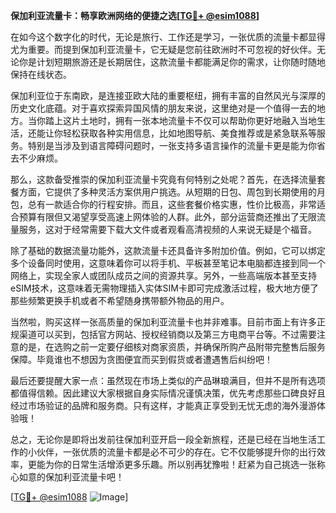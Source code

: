 **保加利亚流量卡：畅享欧洲网络的便捷之选[[TG💪+ @esim1088](https://t.me/s/esim1088)]**

在如今这个数字化的时代，无论是旅行、工作还是学习，一张优质的流量卡都显得尤为重要。而提到保加利亚流量卡，它无疑是您前往欧洲时不可忽视的好伙伴。无论你是计划短期旅游还是长期居住，这款流量卡都能满足你的需求，让你随时随地保持在线状态。

保加利亚位于东南欧，是连接亚欧大陆的重要枢纽，拥有丰富的自然风光与深厚的历史文化底蕴。对于喜欢探索异国风情的朋友来说，这里绝对是一个值得一去的地方。当你踏上这片土地时，拥有一张本地流量卡不仅可以帮助你更好地融入当地生活，还能让你轻松获取各种实用信息，比如地图导航、美食推荐或是紧急联系等服务。特别是当涉及到语言障碍问题时，一张支持多语言操作的流量卡更是能为你省去不少麻烦。

那么，这款备受推崇的保加利亚流量卡究竟有何特别之处呢？首先，在选择流量套餐方面，它提供了多种灵活方案供用户挑选。从短期的日包、周包到长期使用的月包，总有一款适合你的行程安排。而且，这些套餐价格实惠，性价比极高，非常适合预算有限但又渴望享受高速上网体验的人群。此外，部分运营商还推出了无限流量服务，这对于经常需要下载大文件或者观看高清视频的人来说无疑是个福音。

除了基础的数据流量功能外，这款流量卡还具备许多附加价值。例如，它可以绑定多个设备同时使用，这意味着你可以将手机、平板甚至笔记本电脑都连接到同一个网络上，实现全家人或团队成员之间的资源共享。另外，一些高端版本甚至支持eSIM技术，这意味着无需物理插入实体SIM卡即可完成激活过程，极大地方便了那些频繁更换手机或者不希望随身携带额外物品的用户。

当然啦，购买这样一张高质量的保加利亚流量卡也并非难事。目前市面上有许多正规渠道可以买到，包括官方网站、授权经销商以及第三方电商平台等。不过需要注意的是，在选购之前一定要仔细核对商家资质，并确保所购产品附带完整售后服务保障。毕竟谁也不想因为贪图便宜而买到假货或者遭遇售后纠纷吧！

最后还要提醒大家一点：虽然现在市场上类似的产品琳琅满目，但并不是所有选项都值得信赖。因此建议大家根据自身实际情况谨慎决策，优先考虑那些口碑良好且经过市场验证的品牌和服务商。只有这样，才能真正享受到无忧无虑的海外漫游体验哦！

总之，无论你是即将出发前往保加利亚开启一段全新旅程，还是已经在当地生活工作的小伙伴，一张优质的流量卡都是必不可少的存在。它不仅能够提升你的出行效率，更能为你的日常生活增添更多乐趣。所以别再犹豫啦！赶紧为自己挑选一张称心如意的保加利亚流量卡吧！

[[TG💪+ @esim1088](https://t.me/s/esim1088) ![Image](https://i.postimg.cc/4NQfJmqS/Snipaste-2025-05-13-00-14-12.png)]
